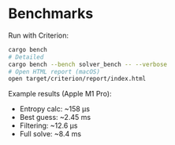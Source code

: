# Benchmarks

Run with Criterion:

```bash
cargo bench
# Detailed
cargo bench --bench solver_bench -- --verbose
# Open HTML report (macOS)
open target/criterion/report/index.html
```

Example results (Apple M1 Pro):

-   Entropy calc: ~158 µs
-   Best guess: ~2.45 ms
-   Filtering: ~12.6 µs
-   Full solve: ~8.4 ms
